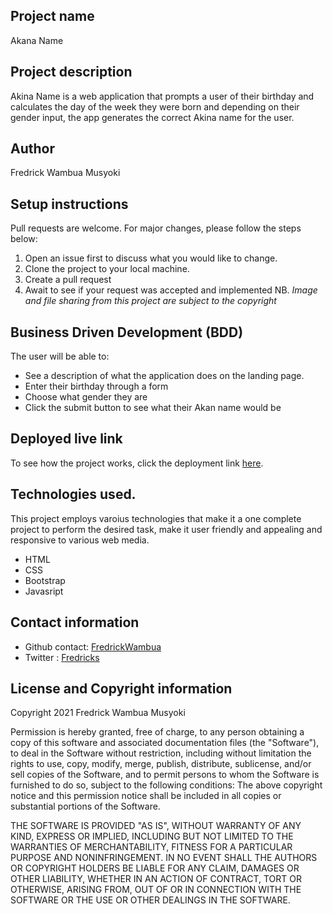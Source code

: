 ## Project name
Akana Name
## Project description
Akina Name is a web application that prompts a user of their birthday and calculates the day of the week they were born and depending on their gender input, the app generates the correct Akina name for the user.
## Author
Fredrick Wambua Musyoki
## Setup instructions
Pull requests are welcome. For major changes, please follow the steps below:
1. Open an issue first to discuss what you would like to change.
2. Clone the project to your local machine.
3. Create a pull request
4. Await to see if your request was accepted and implemented
NB. *Image and file sharing from this project are subject to the copyright*
## Business Driven Development (BDD)
The user will be able to:
- See a description of what the application does on the landing page.
- Enter their birthday through a form
- Choose what gender they are
- Click the submit button to see what their Akan name would be
## Deployed live link
To see how the project works, click the deployment link [here](https://fredrickwambua.github.io/akina-names/).
## Technologies used.
This project employs varoius technologies that make it a one complete project to perform the desired task, make it user friendly and appealing and responsive to various web media.
- HTML
- CSS
- Bootstrap
- Javasript
## Contact information
- Github contact: [FredrickWambua](https://github.com/FredrickWambua)
- Twitter : [Fredricks](https://twitter.com/Fredricks_dataG)
## License and Copyright information
Copyright 2021 Fredrick Wambua Musyoki

Permission is hereby granted, free of charge, to any person obtaining a copy of this software and associated documentation files (the "Software"), to deal in the Software without restriction, including without limitation the rights to use, copy, modify, merge, publish, distribute, sublicense, and/or sell copies of the Software, and to permit persons to whom the Software is furnished to do so, subject to the following conditions:
The above copyright notice and this permission notice shall be included in all copies or substantial portions of the Software.

THE SOFTWARE IS PROVIDED "AS IS", WITHOUT WARRANTY OF ANY KIND, EXPRESS OR IMPLIED, INCLUDING BUT NOT LIMITED TO THE WARRANTIES OF MERCHANTABILITY, FITNESS FOR A PARTICULAR PURPOSE AND NONINFRINGEMENT. IN NO EVENT SHALL THE AUTHORS OR COPYRIGHT HOLDERS BE LIABLE FOR ANY CLAIM, DAMAGES OR OTHER LIABILITY, WHETHER IN AN ACTION OF CONTRACT, TORT OR OTHERWISE, ARISING FROM, OUT OF OR IN CONNECTION WITH THE SOFTWARE OR THE USE OR OTHER DEALINGS IN THE SOFTWARE.
